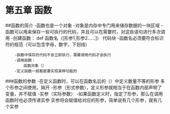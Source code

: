 #  第五章 函数

##函数的简介
		-函数也是一个对象
		-对象是内存中专门用来储存数据的一块区域
		-函数可以用来保存一些可执行的代码，并且可以在需要时，对这些语句进行多次调用
		-创建函数：
		def 函数名（[形参1,形参2……]）
			代码块
			-函数名必须要符合标识符的规范（可以包含字母，数字，下划线）

		-函数中保存的代码不会立即执行，需要调用代码才会执行
		-调用函数：
			函数对象（）
		-定义函数一般都是要实现某种功能的

 ###函数的参数
 		-在定义函数时，可以在函数名后的（）中定义数量不等的形参
 			多个形参之间使用，隔开
 		-形参（形式参数），定义形参就相当于在函数内部声明了变量，并不赋值
 		-实参（实际参数）
 			-如果函数定义时，指定了形参，那么在调用函数时也必须传递实参
 				实参将会赋值给对应的形参，简单说有几个形参，就有几个实参
